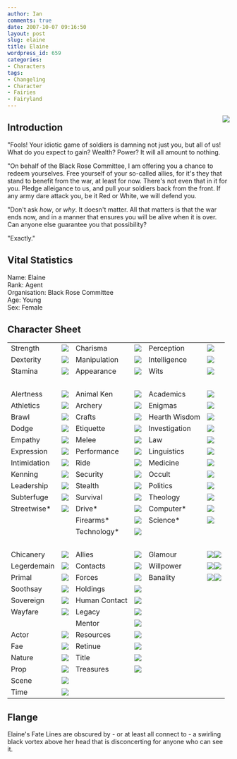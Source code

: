 ```yaml
---
author: Ian
comments: true
date: 2007-10-07 09:16:50
layout: post
slug: elaine
title: Elaine
wordpress_id: 659
categories:
- Characters
tags:
- Changeling
- Character
- Fairies
- Fairyland
---
```


<p><img src="http://onlydreaming.net/images/portraits/elaine.png" style="float:right" /></p>
<h2>Introduction</h2>
<div>
<p>"Fools!  Your idiotic game of soldiers is damning not just you, but all of us!  What do you expect to gain?  Wealth?  Power?  It will all amount to nothing.</p>
<p>"On behalf of the Black Rose Committee, I am offering you a chance to redeem yourselves.  Free yourself of your so-called allies, for it&#039;s they that stand to benefit from the war, at least for now.  There&#039;s not even that in it for you.  Pledge alleigance to us, and pull your soldiers back from the front.  If any army dare attack you, be it Red or White, we will defend you.</p>
<p>"Don&#039;t ask <i>how</i>, or <i>why</i>.  It doesn&#039;t matter.  All that matters is that the war ends now, and in a manner that ensures you will be alive when it is over.  Can anyone else guarantee you that possibility?</p>
<p>"Exactly."</p>
</div>
<h2>Vital Statistics</h2>
<p>Name: Elaine<br />
Rank: Agent<br />
Organisation: Black Rose Committee<br />
Age: Young<br />
Sex: Female</p>
<h2>Character Sheet</h2>
<table border="0" width="100%" cellspacing="2" cellpadding="4">
<tr>
<td>Strength</td>
<td><img src="http://onlydreaming.net/images/dots/2.png" /></td>
<td>Charisma</td>
<td><img src="http://onlydreaming.net/images/dots/4.png" /></td>
<td>Perception</td>
<td><img src="http://onlydreaming.net/images/dots/4.png" /></td>
</tr>
<tr>
<td>Dexterity</td>
<td><img src="http://onlydreaming.net/images/dots/3.png" /></td>
<td>Manipulation</td>
<td><img src="http://onlydreaming.net/images/dots/5.png" /></td>
<td>Intelligence</td>
<td><img src="http://onlydreaming.net/images/dots/4.png" /></td>
</tr>
<tr>
<td>Stamina</td>
<td><img src="http://onlydreaming.net/images/dots/2.png" /></td>
<td>Appearance</td>
<td><img src="http://onlydreaming.net/images/dots/4.png" /></td>
<td>Wits</td>
<td><img src="http://onlydreaming.net/images/dots/4.png" /></td>
</tr>
<tr>
<td>&nbsp;</td>
</tr>
<tr>
<td>Alertness</td>
<td><img src="http://onlydreaming.net/images/dots/3.png" /></td>
<td>Animal Ken</td>
<td><img src="http://onlydreaming.net/images/dots/0.png" /></td>
<td>Academics</td>
<td><img src="http://onlydreaming.net/images/dots/0.png" /></td>
</tr>
<tr>
<td>Athletics</td>
<td><img src="http://onlydreaming.net/images/dots/0.png" /></td>
<td>Archery</td>
<td><img src="http://onlydreaming.net/images/dots/0.png" /></td>
<td>Enigmas</td>
<td><img src="http://onlydreaming.net/images/dots/3.png" /></td>
</tr>
<tr>
<td>Brawl</td>
<td><img src="http://onlydreaming.net/images/dots/0.png" /></td>
<td>Crafts</td>
<td><img src="http://onlydreaming.net/images/dots/0.png" /></td>
<td>Hearth Wisdom</td>
<td><img src="http://onlydreaming.net/images/dots/4.png" /></td>
</tr>
<tr>
<td>Dodge</td>
<td><img src="http://onlydreaming.net/images/dots/1.png" /></td>
<td>Etiquette</td>
<td><img src="http://onlydreaming.net/images/dots/5.png" /></td>
<td>Investigation</td>
<td><img src="http://onlydreaming.net/images/dots/3.png" /></td>
</tr>
<tr>
<td>Empathy</td>
<td><img src="http://onlydreaming.net/images/dots/2.png" /></td>
<td>Melee</td>
<td><img src="http://onlydreaming.net/images/dots/2.png" /></td>
<td>Law</td>
<td><img src="http://onlydreaming.net/images/dots/3.png" /></td>
</tr>
<tr>
<td>Expression</td>
<td><img src="http://onlydreaming.net/images/dots/0.png" /></td>
<td>Performance</td>
<td><img src="http://onlydreaming.net/images/dots/0.png" /></td>
<td>Linguistics</td>
<td><img src="http://onlydreaming.net/images/dots/2.png" /></td>
</tr>
<tr>
<td>Intimidation</td>
<td><img src="http://onlydreaming.net/images/dots/3.png" /></td>
<td>Ride</td>
<td><img src="http://onlydreaming.net/images/dots/3.png" /></td>
<td>Medicine</td>
<td><img src="http://onlydreaming.net/images/dots/0.png" /></td>
</tr>
<tr>
<td>Kenning</td>
<td><img src="http://onlydreaming.net/images/dots/4.png" /></td>
<td>Security</td>
<td><img src="http://onlydreaming.net/images/dots/0.png" /></td>
<td>Occult</td>
<td><img src="http://onlydreaming.net/images/dots/2.png" /></td>
</tr>
<tr>
<td>Leadership</td>
<td><img src="http://onlydreaming.net/images/dots/0.png" /></td>
<td>Stealth</td>
<td><img src="http://onlydreaming.net/images/dots/3.png" /></td>
<td>Politics</td>
<td><img src="http://onlydreaming.net/images/dots/5.png" /></td>
</tr>
<tr>
<td>Subterfuge</td>
<td><img src="http://onlydreaming.net/images/dots/2.png" /></td>
<td>Survival</td>
<td><img src="http://onlydreaming.net/images/dots/0.png" /></td>
<td>Theology</td>
<td><img src="http://onlydreaming.net/images/dots/3.png" /></td>
</tr>
<tr>
<td>Streetwise*</td>
<td><img src="http://onlydreaming.net/images/dots/0.png" /></td>
<td>Drive*</td>
<td><img src="http://onlydreaming.net/images/dots/0.png" /></td>
<td>Computer*</td>
<td><img src="http://onlydreaming.net/images/dots/0.png" /></td>
</tr>
<tr>
<td></td>
<td></td>
<td>Firearms*</td>
<td><img src="http://onlydreaming.net/images/dots/0.png" /></td>
<td>Science*</td>
<td><img src="http://onlydreaming.net/images/dots/0.png" /></td>
</tr>
<tr>
<td></td>
<td></td>
<td>Technology*</td>
<td><img src="http://onlydreaming.net/images/dots/0.png" /></td>
<td></td>
<td></td>
</tr>
<tr>
<td>&nbsp;</td>
</tr>
<tr>
<td>Chicanery</td>
<td><img src="http://onlydreaming.net/images/dots/3.png" /></td>
<td>Allies</td>
<td><img src="http://onlydreaming.net/images/dots/0.png" /></td>
<td>Glamour</td>
<td><img src="http://onlydreaming.net/images/dots/5.png" /><img src="http://onlydreaming.net/images/dots/0.png" /></td>
</tr>
<tr>
<td>Legerdemain</td>
<td><img src="http://onlydreaming.net/images/dots/2.png" /></td>
<td>Contacts</td>
<td><img src="http://onlydreaming.net/images/dots/3.png" /></td>
<td>Willpower</td>
<td><img src="http://onlydreaming.net/images/dots/5.png" /><img src="http://onlydreaming.net/images/dots/2.png" /></td>
</tr>
<tr>
<td>Primal</td>
<td><img src="http://onlydreaming.net/images/dots/0.png" /></td>
<td>Forces</td>
<td><img src="http://onlydreaming.net/images/dots/0.png" /></td>
<td>Banality</td>
<td><img src="http://onlydreaming.net/images/dots/3.png" /><img src="http://onlydreaming.net/images/dots/0.png" /></td>
</tr>
<tr>
<td>Soothsay</td>
<td><img src="http://onlydreaming.net/images/dots/3.png" /></td>
<td>Holdings</td>
<td><img src="http://onlydreaming.net/images/dots/0.png" /></td>
<td></td>
<td></td>
</tr>
<tr>
<td>Sovereign</td>
<td><img src="http://onlydreaming.net/images/dots/4.png" /></td>
<td>Human Contact</td>
<td><img src="http://onlydreaming.net/images/dots/0.png" /></td>
<td></td>
<td></td>
</tr>
<tr>
<td>Wayfare</td>
<td><img src="http://onlydreaming.net/images/dots/5.png" /></td>
<td>Legacy</td>
<td><img src="http://onlydreaming.net/images/dots/0.png" /></td>
<td></td>
<td></td>
</tr>
<tr>
<td></td>
<td></td>
<td>Mentor</td>
<td><img src="http://onlydreaming.net/images/dots/4.png" /></td>
<td></td>
<td></td>
</tr>
<tr>
<td>Actor</td>
<td><img src="http://onlydreaming.net/images/dots/0.png" /></td>
<td>Resources</td>
<td><img src="http://onlydreaming.net/images/dots/5.png" /></td>
<td></td>
<td></td>
</tr>
<tr>
<td>Fae</td>
<td><img src="http://onlydreaming.net/images/dots/5.png" /></td>
<td>Retinue</td>
<td><img src="http://onlydreaming.net/images/dots/0.png" /></td>
<td></td>
<td></td>
</tr>
<tr>
<td>Nature</td>
<td><img src="http://onlydreaming.net/images/dots/0.png" /></td>
<td>Title</td>
<td><img src="http://onlydreaming.net/images/dots/0.png" /></td>
<td></td>
<td></td>
</tr>
<tr>
<td>Prop</td>
<td><img src="http://onlydreaming.net/images/dots/0.png" /></td>
<td>Treasures</td>
<td><img src="http://onlydreaming.net/images/dots/0.png" /></td>
<td></td>
<td></td>
</tr>
<tr>
<td>Scene</td>
<td><img src="http://onlydreaming.net/images/dots/3.png" /></td>
<td></td>
<td></td>
<td></td>
<td></td>
</tr>
<tr>
<td>Time</td>
<td><img src="http://onlydreaming.net/images/dots/0.png" /></td>
<td></td>
<td></td>
<td></td>
<td></td>
</tr>
</table>
<h2>Flange</h2>
<p>Elaine&#039;s Fate Lines are obscured by - or at least all connect to - a swirling black vortex above her head that is disconcerting for anyone who can see it.</p>